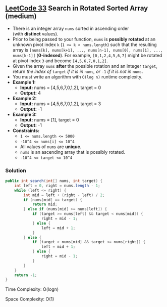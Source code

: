 ## [LeetCode 33](https://leetcode.com/problems/search-in-rotated-sorted-array/) Search in Rotated Sorted Array (medium)

- There is an integer array `nums` sorted in ascending order (with **distinct** values).
- Prior to being passed to your function, `nums` is **possibly rotated** at an unknown pivot index `k` (`1 <= k < nums.length`) such that the resulting array is `[nums[k], nums[k+1], ..., nums[n-1], nums[0], nums[1], ..., nums[k-1]]` (**0-indexed**). For example, `[0,1,2,4,5,6,7]` might be rotated at pivot index `3` and become `[4,5,6,7,0,1,2]`.
- Given the array `nums` **after** the possible rotation and an integer `target`, return _the index of_ `target` _if it is in_ `nums`_, or_ `-1` _if it is not in_ `nums`.
- You must write an algorithm with `O(log n)` runtime complexity.
- **Example 1:**
    - **Input:** nums = [4,5,6,7,0,1,2], target = 0
    - **Output:** 4
- **Example 2:**
    - **Input:** nums = [4,5,6,7,0,1,2], target = 3
    - **Output:** -1
- **Example 3:**
    - **Input:** nums = [1], target = 0
    - **Output:** -1
- **Constraints:**
    -   `1 <= nums.length <= 5000`
    -   `-10^4 <= nums[i] <= 10^4`
    -   All values of `nums` are **unique**.
    -   `nums` is an ascending array that is possibly rotated.
    -   `-10^4 <= target <= 10^4`

### Solution

```java
public int search(int[] nums, int target) {
    int left = 0, right = nums.length - 1;
    while (left <= right) {
        int mid = left + (right - left) / 2;
        if (nums[mid] == target) {
            return mid;
        } else if (nums[mid] >= nums[left]) {
            if (target >= nums[left] && target < nums[mid]) {
                right = mid - 1;
            } else {
                left = mid + 1;
            }
        } else {
            if (target > nums[mid] && target <= nums[right]) {
                left = mid + 1;
            } else {
                right = mid - 1;
            }
        }
    }
    return -1;
}
```

Time Complexity: O(logn)

Space Complexity: O(1)